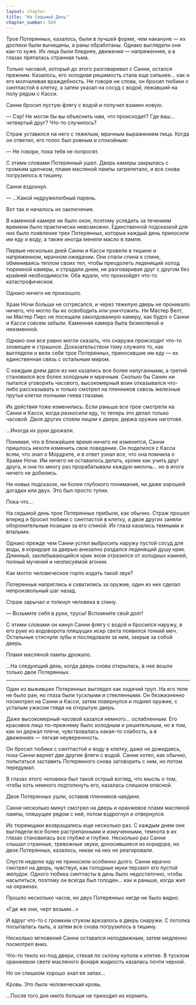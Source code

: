 ```yaml
---
layout: chapter
title: "На Седьмой День"
chapter_number: 569
---
```


Трое Потерянных, казалось, были в лучшей форме, чем накануне — их доспехи были вычищены, а раны обработаны. Однако выглядели они как-то хуже. Их лица были бледнее, движения — напряженнее, а в глазах пряталась странная тьма.

Только часовой, который до этого разговаривал с Санни, остался прежним. Казалось, его холодная решимость стала еще сильнее... как и его молчаливая враждебность. Не говоря ни слова, он бросил тюбики с синтпастой в клетку, а затем указал на сосуд с водой, лежавший на полу рядом с Касси.

Санни бросил пустую флягу с водой и получил взамен новую.

— Сэр! Не могли бы вы объяснить нам, что происходит? Где ваш... четвертый друг? Что-то случилось?

Страж уставился на него с тяжелым, мрачным выражением лица. Когда он ответил, его голос был ровным и спокойным:

— Не говори, пока тебя не попросят.

С этими словами Потерянный ушел. Дверь камеры закрылась с громким щелчком, пламя масляной лампы затрепетало, и все снова погрузилось в тишину.

Санни вздохнул.

— ...Какой недружелюбный парень.

Вот так и началось их заключение.

В каменной камере не было окон, поэтому уследить за течением времени было практически невозможно. Единственной подсказкой для них было появление трех Потерянных, которые каждый день приносили им еду и воду, а также иногда меняли масло в лампе.

Первые несколько дней Санни и Касси провели в тишине и напряженном, мрачном ожидании. Они спали спина к спине, обмениваясь теплом своих тел, чтобы преодолеть леденящий холод тюремной камеры, и страдали днем, не разговаривая друг с другом без крайней необходимости. Оба ждали, что произойдет что-то катастрофическое.

Однако ничего не произошло.

Храм Ночи больше не сотрясался, и через тяжелую дверь не проникало ничего, что могло бы их освободить или уничтожить. Ни Мастер Велт, ни Мастер Пирс не посещали заколдованную камеру, как будто о Санни и Касси совсем забыли. Каменная камера была безмолвной и неизменной.

Однако они все равно могли сказать, что снаружи происходит что-то зловещее и страшное. Доказательством тому служило то, как выглядели и вели себя трое Потерянных, приносившие им еду — их единственная связь с остальным миром.

С каждым днем двое из них казались все более напуганными, а третий становился все более холодным и мрачным. Сколько бы Санин ни пытался уговорить часового, высокомерный воин отказывался что-либо рассказывать и только смотрел на пленников сквозь железные прутья клетки полными гнева глазами.

Их действия тоже изменились. Если раньше все трое смотрели на Санни и Касси, когда разносили еду, то теперь это делал только часовой. Двое других стояли лицом к двери, держа оружие наготове.

...Иногда их руки дрожали.

Понимая, что в ближайшее время ничего не изменится, Санни пришлось нехотя изменить свое поведение. Он поделился с Касси всем, что знал о Мордрете, и в ответ узнал все, что она помнила о Храме Ночи. Им ничего не оставалось делать, кроме как учить друг друга, и они по многу раз прорабатывали каждую мелочь... но в итоге ничего не добились.

Ни новых подсказок, ни более глубокого понимания, ни даже хорошей догадки или двух. Это был просто тупик.

Пока что...

На седьмой день трое Потерянных прибыли, как обычно. Страж прошел вперед и бросил тюбики с синтпастой в клетку, а двое других заняли оборонительные позиции за его спиной. Их глаза казались темными и впалыми.

Однако прежде чем Санни успел выбросить наружу пустой сосуд для воды, в коридоре за дверью внезапно раздался леденящий душу крик. Длинный, захлебывающийся крик эхом отразился от холодных камней, полный мучений и неописуемой агонии.

Как могло человеческое горло издать такой звук?

Потерянные напряглись и схватились за оружие, один из них сделал непроизвольный шаг назад.

Страж зарычал и толкнул человека в спину.

— Возьмите себя в руки, трусы! Вспомните свой долг!

С этими словами он кинул Санни флягу с водой и бросился наружу, в его руке из водоворота пляшущих искр света появился тонкий меч. Остальные стиснули зубы и последовали за ним, закрыв за собой дверь.

Пламя масляной лампы дрожало.

...На следующий день, когда дверь снова открылась, в нее вошли только двое Потерянных.

***

Один из выживших Потерянных выглядел как ходячий труп. На его теле не было ран, но глаза были тусклыми и стеклянными. Он безжизненно посмотрел на Санни и Касси, затем повернулся и поднял оружие, с усталым ужасом глядя на открытую дверь.

Даже высокомерный часовой казался немного... ослабленным. Его красивое лицо по-прежнему было холодным и решительным, но в том, как он держал плечи, чувствовалась какая-то слабость, а в движениях — легкая неуверенность.

Он бросил тюбики с синтпастой и воду в клетку, даже не дожидаясь, пока Санни вернет две другие фляги с водой. Санни хотел, как обычно, попытаться заставить Потерянного снова заговорить с ним, но потом передумал.

В глазах этого человека был такой острый взгляд, что мысль о том, чтобы хоть немного подтолкнуть его, казалась слишком опасной.

Двое Потерянных ушли, оставив пленников наедине.

Санни несколько минут смотрел на дверь и оранжевое пламя масляной лампы, пляшущее рядом с ней, потом вздрогнул и отвернулся.

Их тюремщики возвращались еще несколько раз. С каждым днем они выглядели все более растрепанными и измученными, темнота в их глазах становилась все глубже и глубже. Несколько раз Санни слышал странные, тревожные звуки, доносившиеся из коридора, но двое Потерянных, казалось, никак на них не реагировали.

Спустя неделю еду не приносили особенно долго. Санни мрачно смотрел на дверь, чувствуя, как голодные муки терзают его пустой желудок. Одного тюбика синтпасты в день было недостаточно, чтобы насытиться, поэтому он всегда был голоден... как и раньше, когда жил на окраинах.

Прошло несколько часов, но двух Потерянных нигде не было видно.

«Где же они, черт возьми...»

И вдруг что-то с громким стуком врезалось в дверь снаружи. С потолка посыпалась пыль, а затем все снова погрузилось в тишину.

Несколько мгновений Санни оставался неподвижным, затем медленно посмотрел вниз.

Что-то текло из-под двери, стекая по склону купола к клетке. В тусклом оранжевом свете масляного фонаря жидкость казалась почти черной.

Но он слишком хорошо знал ее запах...

Кровь. Это была человеческая кровь.

...После того дня никто больше не приходил их кормить.